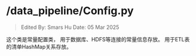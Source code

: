 # /data_pipeline/Config.py

> Edited By: Smars Hu
> Date: 05 Mar 2025

这个类是常量配置类，
用于数据库、HDFS等连接的常量信息存放。
用于ETL表的清单HashMap关系存放。

### 
